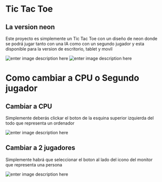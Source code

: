 # Tic Tac Toe
## La version neon


Este proyecto es simplemente un Tic Tac Toe con un diseño de neon donde se podrá jugar tanto con una IA como con un segundo jugador y esta disponible para la version
de escritorio, tablet y movil

![enter image description here](https://cdn.discordapp.com/attachments/996928714552127531/1002266985192763524/unknown.png)
![enter image description here](https://cdn.discordapp.com/attachments/996928714552127531/1002268212836180129/unknown.png)

# Como cambiar a CPU o Segundo jugador

## Cambiar a CPU

Simplemente deberás clickar el boton de la esquina superior izquierda del todo que representa un ordenador
 
 
![enter image description here](https://cdn.discordapp.com/attachments/996928714552127531/1002267514446811256/unknown.png)

## Cambiar a 2 jugadores

Simplemente habrá que seleccionar el boton al lado del icono del monitor que representa una persona

![enter image description here](https://cdn.discordapp.com/attachments/996928714552127531/1002267775261220945/unknown.png)

